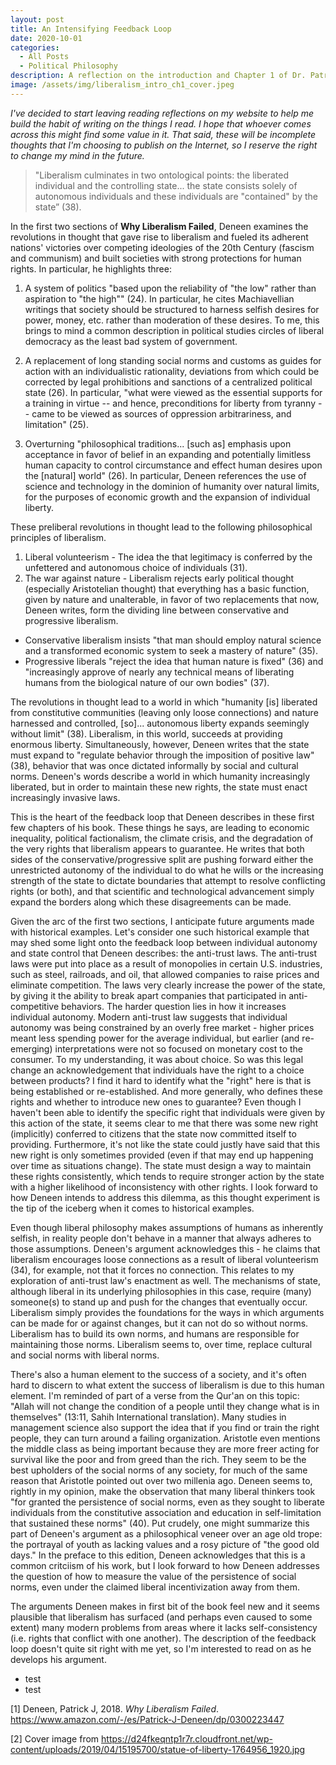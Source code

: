 ```yaml
---
layout: post
title: An Intensifying Feedback Loop
date: 2020-10-01
categories:
  - All Posts
  - Political Philosophy
description: A reflection on the introduction and Chapter 1 of Dr. Patrick J. Deneen's _Why Liberalism Failed_ (2018).
image: /assets/img/liberalism_intro_ch1_cover.jpeg
---
```


*I've decided to start leaving reading reflections on my website to help me build the habit of writing on the things I read. I hope that whoever comes across this might find some value in it. That said, these will be incomplete thoughts that I'm choosing to publish on the Internet, so I reserve the right to change my mind in the future.*


> "Liberalism culminates in two ontological points: the liberated individual and the controlling state... the state consists solely of autonomous individuals and these individuals are "contained" by the state” (38).


In the first two sections of __Why Liberalism Failed__, Deneen examines the revolutions in thought that gave rise to liberalism and fueled its adherent nations' victories over competing ideologies of the 20th Century (fascism and communism) and built societies with strong protections for human rights. In particular, he highlights three:

1. A system of politics "based upon the reliability of "the low" rather than aspiration to "the high"" (24). In particular, he cites Machiavellian writings that society should be structured to harness selfish desires for power, money, etc. rather than moderation of these desires. To me, this brings to mind a common description in political studies circles of liberal democracy as the least bad system of government.

2. A replacement of long standing social norms and customs as guides for action with an individualistic rationality, deviations from which could be corrected by legal prohibitions and sanctions of a centralized political state (26). In particular, "what were viewed as the essential supports for a training in virtue -- and hence, preconditions for liberty from tyranny -- came to be viewed as sources of oppression arbitrariness, and limitation" (25).

3. Overturning "philosophical traditions... [such as] emphasis upon acceptance in favor of belief in an expanding and potentially limitless human capacity to control circumstance and effect human desires upon the [natural] world" (26). In particular, Deneen references the use of science and technology in the dominion of humanity over natural limits, for the purposes of economic growth and the expansion of individual liberty.

These preliberal revolutions in thought lead to the following philosophical principles of liberalism.

1. Liberal volunteerism - The idea the that legitimacy is conferred by the unfettered and autonomous choice of individuals (31).
2. The war against nature - Liberalism rejects early political thought (especially Aristotelian thought) that everything has a basic function, given by nature and unalterable, in favor of two replacements that now, Deneen writes, form the dividing line between conservative and progressive liberalism.
  * Conservative liberalism insists "that man should employ natural science and a transformed economic system to seek a mastery of nature" (35).
  * Progressive liberals "reject the idea that human nature is fixed" (36) and "increasingly approve of nearly any technical means of liberating humans from the biological nature of our own bodies" (37).

The revolutions in thought lead to a world in which "humanity [is] liberated from constitutive communities (leaving only loose connections) and nature harnessed and controlled, [so]... autonomous liberty expands seemingly without limit" (38). Liberalism, in this world, succeeds at providing enormous liberty. Simultaneously, however, Deneen writes that the state must expand to "regulate behavior through the imposition of positive law" (38), behavior that was once dictated informally by social and cultural norms. Deneen's words describe a world in which humanity increasingly liberated, but in order to maintain these new rights, the state must enact increasingly invasive laws.
 
This is the heart of the feedback loop that Deneen describes in these first few chapters of his book. These things he says, are leading to economic inequality, political factionalism, the climate crisis, and the degradation of the very rights that liberalism appears to guarantee. He writes that both sides of the conservative/progressive split are pushing forward either the unrestricted autonomy of the individual to do what he wills or the increasing strength of the state to dictate boundaries that attempt to resolve conflicting rights (or both), and that scientific and technological advancement simply expand the borders along which these disagreements can be made.

Given the arc of the first two sections, I anticipate future arguments made with historical examples. Let's consider one such historical example that may shed some light onto the feedback loop between individual autonomy and state control that Deneen describes: the anti-trust laws. The anti-trust laws were put into place as a result of monopolies in certain U.S. industries, such as steel, railroads, and oil, that allowed companies to raise prices and eliminate competition. The laws very clearly increase the power of the state, by giving it the ability to break apart companies that participated in anti-competitive behaviors. The harder question lies in how it increases individual autonomy. Modern anti-trust law suggests that individual autonomy was being constrained by an overly free market - higher prices meant less spending power for the average individual, but earlier (and re-emerging) interpretations were not so focused on monetary cost to the consumer. To my understanding, it was about choice. So was this legal change an acknowledgement that individuals have the right to a choice between products? I find it hard to identify what the "right" here is that is being established or re-established. And more generally, who defines these rights and whether to introduce new ones to guarantee? Even though I haven't been able to identify the  specific right that individuals were given by this action of the state, it seems clear to me that there was some new right (implicitly) conferred to citizens that the state now committed itself to providing. Furthermore, it's not like the state could justly have said that this new right is only sometimes provided (even if that may end up happening over time as situations change). The state must design a way to maintain these rights consistently, which tends to require stronger action by the state with a higher likelihood of inconsistency with other rights. I look forward to how Deneen intends to address this dilemma, as this thought experiment is the tip of the iceberg when it comes to historical examples.

Even though liberal philosophy makes assumptions of humans as inherently selfish, in reality people don't behave in a manner that always adheres to those assumptions. Deneen's argument acknowledges this - he claims that liberalism encourages loose connections as a result of liberal volunteerism (34), for example, not that it forces no connection. This relates to my exploration of anti-trust law's enactment as well. The mechanisms of state, although liberal in its underlying philosophies in this case, require (many) someone(s) to stand up and push for the changes that eventually occur. Liberalism simply provides the foundations for the ways in which arguments can be made for or against changes, but it can not do so without norms. Liberalism has to build its own norms, and humans are responsible for maintaining those norms. Liberalism seems to, over time, replace cultural and social norms with liberal norms.

There's also a human element to the success of a society, and it's often hard to discern to what extent the success of liberalism is due to this human element. I'm reminded of part of a verse from the Qur'an on this topic: "Allah will not change the condition of a people until they change what is in themselves" (13:11, Sahih International translation). Many studies in management science also support the idea that if you find or train the right people, they can turn around a failing organization. Aristotle even mentions the middle class as being important because they are more freer acting for survival like the poor and from greed than the rich. They seem to be the best upholders of the social norms of any society, for much of the same reason that Aristotle pointed out over two millenia ago. Deneen seems to, rightly in my opinion, make the observation that many liberal thinkers took "for granted the persistence of social norms, even as they sought to liberate individuals from the constitutive association and education in self-limitation that sustained these norms" (40). Put crudely, one might summarize this part of Deneen's argument as a philosophical veneer over an age old trope: the portrayal of youth as lacking values and a rosy picture of "the good old days." In the preface to this edition, Deneen acknowledges that this is a common critciism of his work, but I look forward to how Deneen addresses the question of how to measure the value of the persistence of social norms, even under the claimed liberal incentivization away from them.

The arguments Deneen makes in first bit of the book feel new and it seems plausible that liberalism has surfaced (and perhaps even caused to some extent) many modern problems from areas where it lacks self-consistency (i.e. rights that conflict with one another). The description of the feedback loop doesn't quite sit right with me yet, so I'm interested to read on as he develops his argument.


- test
- test


[1] Deneen, Patrick J, 2018. _Why Liberalism Failed_. https://www.amazon.com/-/es/Patrick-J-Deneen/dp/0300223447

[2] Cover image from https://d24fkeqntp1r7r.cloudfront.net/wp-content/uploads/2019/04/15195700/statue-of-liberty-1764956_1920.jpg
